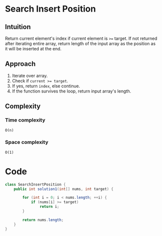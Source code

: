 # Search Insert Position
## Intuition
Return current element's index if current element is `>=` target. If not returned after iterating entire array, return length of the input array as the position as it will be inserted at the end.

## Approach
1. Iterate over array.
2. Check if `current >= target`.
3. If yes, return `index`, else continue.
4. If the function survives the loop, return input array's length.

## Complexity
### Time complexity
    O(n)

### Space complexity
    O(1)

# Code
```java
class SearchInsertPosition {
    public int solution1(int[] nums, int target) {

        for (int i = 0; i < nums.length; ++i) {
            if (nums[i] >= target)
                return i;            
        }

        return nums.length;
    }
}
```